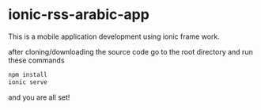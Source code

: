 # ionic-rss-arabic-app
This is a mobile application development using ionic frame work. 

after cloning/downloading the source code go to the root directory and run these commands

```sh
npm install 
ionic serve 
```

and you are all set!
